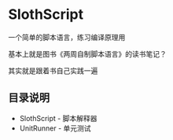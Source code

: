 # SlothScript

一个简单的脚本语言，练习编译原理用

基本上就是图书《两周自制脚本语言》的读书笔记？

其实就是跟着书自己实践一遍

## 目录说明
* SlothScript - 脚本解释器
* UnitRunner - 单元测试